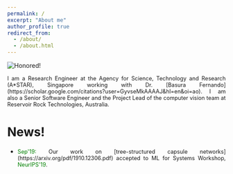 ```yaml
---
permalink: /
excerpt: "About me"
author_profile: true
redirect_from: 
  - /about/
  - /about.html
---
```


![Honored!](vinojjayasundara.github.io/images/cover.jpg)

<div style="text-align: justify"><span style="font-size:0.9em;"> I am a Research Engineer at the Agency for Science, Technology and Research (A*STAR), Singapore working with Dr. [Basura Fernando](https://scholar.google.com/citations?user=GyvseMkAAAAJ&hl=en&oi=ao). I am also a Senior Software Engineer and the Project Lead of the computer vision team at Reservoir Rock Technologies, Australia.</span></div>


# News!

* <div style="text-align: justify"><span style="font-size:0.9em;"> <span style="color:green">Sep'19:</span> Our work on [tree-structured capsule networks](https://arxiv.org/pdf/1910.12306.pdf) accepted to ML for Systems Workshop,<span style="color:green"> NeurIPS'19</span>.</span></div>
